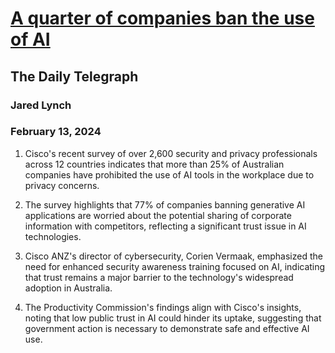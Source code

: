 # [A quarter of companies ban the use of AI](https://advance.lexis.com/api/document?collection=news&id=urn:contentItem:6B9Y-FJR1-F0JP-W13R-00000-00&context=1519360)
## The Daily Telegraph
### Jared Lynch
### February 13, 2024

1. Cisco's recent survey of over 2,600 security and privacy professionals across 12 countries indicates that more than 25% of Australian companies have prohibited the use of AI tools in the workplace due to privacy concerns.

2. The survey highlights that 77% of companies banning generative AI applications are worried about the potential sharing of corporate information with competitors, reflecting a significant trust issue in AI technologies.

3. Cisco ANZ's director of cybersecurity, Corien Vermaak, emphasized the need for enhanced security awareness training focused on AI, indicating that trust remains a major barrier to the technology's widespread adoption in Australia.

4. The Productivity Commission's findings align with Cisco's insights, noting that low public trust in AI could hinder its uptake, suggesting that government action is necessary to demonstrate safe and effective AI use.